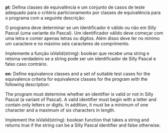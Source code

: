 <b>pt</b>: Defina classes de equivalência e um conjunto de casos de teste adequado para o critério particionamento por classes de equivalência para o programa com a seguinte descrição:

O programa deve determinar se um identificador é válido ou não em Silly Pascal (uma variante do Pascal). Um identificador válido deve começar com uma letra e conter apenas letras ou dígitos. Além disso deve ter no mínimo um caractere e no máximo seis caracteres de comprimento.

Implemente a função isValid(string): boolean que recebe uma string e retorna verdadeiro se a string pode ser um identificador de Silly Pascal e falso caso contrário. 



<b>en</b>: Define equivalence classes and a set of suitable test cases for the equivalence criteria for equivalence classes for the program with the following description:

The program must determine whether an identifier is valid or not in Silly Pascal (a variant of Pascal). A valid identifier must begin with a letter and contain only letters or digits. In addition, it must be a minimum of one character and a maximum of six characters in length.

Implement the isValid(string): boolean function that takes a string and returns true if the string can be a Silly Pascal identifier and false otherwise. 
